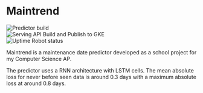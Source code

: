 # Maintrend
![Predictor build](https://github.com/Zxited/TrendlogDataApp/workflows/Predictor%20build/badge.svg?branch=master)<br>
![Serving API Build and Publish to GKE](https://github.com/Zxited/Maintrend/workflows/Serving%20API%20Build%20and%20Publish%20to%20GKE/badge.svg?branch=master)<br>
![Uptime Robot status](https://img.shields.io/uptimerobot/status/m784890546-9e5b8bbd9d46ed990eac5635?label=Serving%20API)<br>

Maintrend is a maintenance date predictor developed as a school project for my Computer Science AP.

The predictor uses a RNN architecture with LSTM cells. The mean absolute loss for never before seen data is around 0.3 days with a maximum absolute loss at around 0.8 days.
